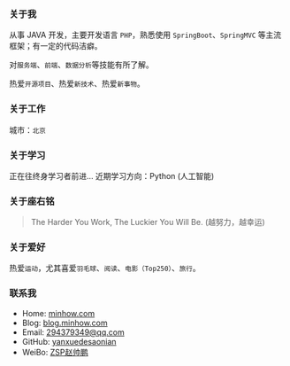 ### 关于我
从事 JAVA 开发，主要开发语言 `PHP`，熟悉使用 `SpringBoot`、`SpringMVC` 等主流框架；有一定的代码洁癖。

对`服务端`、`前端`、`数据分析`等技能有所了解。

热爱`开源项目`、热爱`新技术`、热爱`新事物`。
### 关于工作
城市：`北京`
### 关于学习
正在往终身学习者前进...
近期学习方向：Python (人工智能)
### 关于座右铭
> The Harder You Work, The Luckier You Will Be. (越努力，越幸运)

### 关于爱好
热爱`运动`，尤其喜爱`羽毛球`、`阅读`、`电影（Top250）`、`旅行`。
### 联系我
* Home: [minhow.com](https://airbash.cn)
* Blog: [blog.minhow.com](https://airbash.cn)
* Email: 294379349@qq.com
* GitHub: [yanxuedesaonian](https://github.com/yanxuedesaonian)
* WeiBo: [ZSP赵帅鹏](http://weibo.com/zspzhaoshuaipeng)
